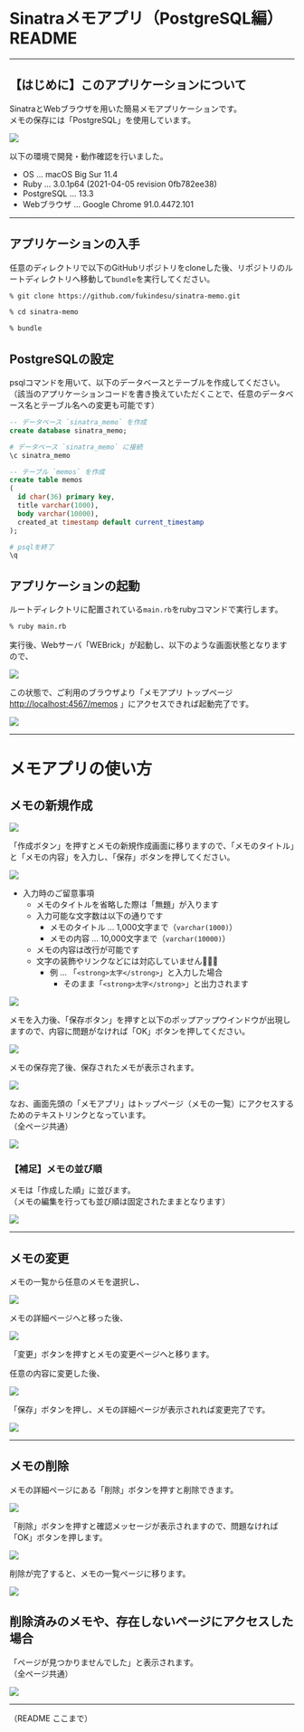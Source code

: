 # Sinatraメモアプリ（PostgreSQL編） README

---

## 【はじめに】このアプリケーションについて

SinatraとWebブラウザを用いた簡易メモアプリケーションです。  
メモの保存には「PostgreSQL」を使用しています。

![](https://i.gyazo.com/188f07aa7786ed31b098459ea99a607f.png)

以下の環境で開発・動作確認を行いました。

- OS … macOS Big Sur 11.4
- Ruby … 3.0.1p64 (2021-04-05 revision 0fb782ee38)
- PostgreSQL … 13.3
- Webブラウザ … Google Chrome 91.0.4472.101

---

## アプリケーションの入手

任意のディレクトリで以下のGitHubリポジトリをcloneした後、リポジトリのルートディレクトリへ移動して`bundle`を実行してください。

```bash
% git clone https://github.com/fukindesu/sinatra-memo.git

% cd sinatra-memo

% bundle
```

## PostgreSQLの設定

psqlコマンドを用いて、以下のデータベースとテーブルを作成してください。  
（該当のアプリケーションコードを書き換えていただくことで、任意のデータベース名とテーブル名への変更も可能です）

```sql
-- データベース `sinatra_memo` を作成
create database sinatra_memo;
```

```bash
# データベース `sinatra_memo` に接続
\c sinatra_memo
```

```sql
-- テーブル `memos` を作成
create table memos
(
  id char(36) primary key,
  title varchar(1000),
  body varchar(10000),
  created_at timestamp default current_timestamp
);
```

```bash
# psqlを終了
\q
```

## アプリケーションの起動

ルートディレクトリに配置されている`main.rb`をrubyコマンドで実行します。

```bash
% ruby main.rb
```

実行後、Webサーバ「WEBrick」が起動し、以下のような画面状態となりますので、

![](https://i.gyazo.com/b9b11b499da93f3428bc474cd8ca2c1b.png)

この状態で、ご利用のブラウザより「メモアプリ トップページ <http://localhost:4567/memos> 」にアクセスできれば起動完了です。

![](https://i.gyazo.com/6ce343b954086f71bb0784f3bc79be37.png)

---

# メモアプリの使い方

## メモの新規作成

![](https://i.gyazo.com/94fd5fd0c43e47b5d069fa124e9d5a72.png)

「作成ボタン」を押すとメモの新規作成画面に移りますので、「メモのタイトル」と「メモの内容」を入力し、「保存」ボタンを押してください。

![](https://i.gyazo.com/eb91af5c0c54f10fcd1618d90cdcc882.png)

- 入力時のご留意事項
  - メモのタイトルを省略した際は「無題」が入ります
  - 入力可能な文字数は以下の通りです
    - メモのタイトル … 1,000文字まで（`varchar(1000)`）
    - メモの内容 … 10,000文字まで（`varchar(10000)`）
  - メモの内容は改行が可能です
  - 文字の装飾やリンクなどには対応していません🙇🏻‍♂️
    - 例 … 「`<strong>太字</strong>`」と入力した場合
      - そのまま「`<strong>太字</strong>`」と出力されます

![](https://i.gyazo.com/a189b8dc10939cff8008abccea74dac9.png)

メモを入力後、「保存ボタン」を押すと以下のポップアップウインドウが出現しますので、内容に問題がなければ「OK」ボタンを押してください。

![](https://i.gyazo.com/cc82142c2dbfa09156670deeebcd79af.png)

メモの保存完了後、保存されたメモが表示されます。

![](https://i.gyazo.com/29c2555f0a70e56d82ed6d13e564141a.png)

なお、画面先頭の「メモアプリ」はトップページ（メモの一覧）にアクセスするためのテキストリンクとなっています。  
（全ページ共通）

![](https://i.gyazo.com/c1ae485d84528f31369322577ebccf61.png)

### 【補足】メモの並び順

メモは「作成した順」に並びます。  
（メモの編集を行っても並び順は固定されたままとなります）

![](https://i.gyazo.com/9c6162c249a728758d0cfd77fec2e796.png)

---

## メモの変更

メモの一覧から任意のメモを選択し、

![](https://i.gyazo.com/fec9cc96c4787fefac56f27374b5120e.png)

メモの詳細ページへと移った後、

![](https://i.gyazo.com/83ed8683c1a8fa8f119c928a69e12a2e.png)

「変更」ボタンを押すとメモの変更ページへと移ります。

任意の内容に変更した後、

![](https://i.gyazo.com/e1bc94f5762855e0fa97a9ca413d7c90.png)

「保存」ボタンを押し、メモの詳細ページが表示されれば変更完了です。



![](https://i.gyazo.com/cd114941a51890ae3371d50e7d59d28c.png)

---

## メモの削除

メモの詳細ページにある「削除」ボタンを押すと削除できます。

![](https://i.gyazo.com/8e6cb669f2c2710ea673e2c00ba256e4.png)

「削除」ボタンを押すと確認メッセージが表示されますので、問題なければ「OK」ボタンを押します。

![](https://i.gyazo.com/16915b3f3818d2c98b678f2a8fcc4e52.png)

削除が完了すると、メモの一覧ページに移ります。

![](https://i.gyazo.com/e13792de3d7a73787683b776659e801d.png)

## 削除済みのメモや、存在しないページにアクセスした場合

「ページが見つかりませんでした」と表示されます。  
（全ページ共通）

![](https://i.gyazo.com/54da41ed5a505f130dbcde81f2cf02cf.png)

---

（README ここまで）

